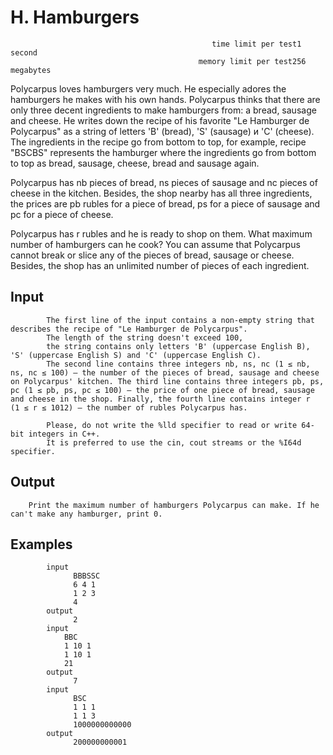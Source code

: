 # H. Hamburgers
                                                 time limit per test1 second
                                              memory limit per test256 megabytes

Polycarpus loves hamburgers very much. He especially adores the hamburgers he makes with his own hands. Polycarpus thinks that there are only three decent ingredients to make hamburgers from: a bread, sausage and cheese. He writes down the recipe of his favorite "Le Hamburger de Polycarpus" as a string of letters 'B' (bread), 'S' (sausage) и 'C' (cheese). The ingredients in the recipe go from bottom to top, for example, recipe "ВSCBS" represents the hamburger where the ingredients go from bottom to top as bread, sausage, cheese, bread and sausage again.

Polycarpus has nb pieces of bread, ns pieces of sausage and nc pieces of cheese in the kitchen. Besides, the shop nearby has all three ingredients, the prices are pb rubles for a piece of bread, ps for a piece of sausage and pc for a piece of cheese.

Polycarpus has r rubles and he is ready to shop on them. What maximum number of hamburgers can he cook? You can assume that Polycarpus cannot break or slice any of the pieces of bread, sausage or cheese. Besides, the shop has an unlimited number of pieces of each ingredient.

## Input
            The first line of the input contains a non-empty string that describes the recipe of "Le Hamburger de Polycarpus".
            The length of the string doesn't exceed 100, 
            the string contains only letters 'B' (uppercase English B), 'S' (uppercase English S) and 'C' (uppercase English C).
            The second line contains three integers nb, ns, nc (1 ≤ nb, ns, nc ≤ 100) — the number of the pieces of bread, sausage and cheese on Polycarpus' kitchen. The third line contains three integers pb, ps, pc (1 ≤ pb, ps, pc ≤ 100) — the price of one piece of bread, sausage and cheese in the shop. Finally, the fourth line contains integer r (1 ≤ r ≤ 1012) — the number of rubles Polycarpus has.

            Please, do not write the %lld specifier to read or write 64-bit integers in С++.
            It is preferred to use the cin, cout streams or the %I64d specifier.

## Output
        Print the maximum number of hamburgers Polycarpus can make. If he can't make any hamburger, print 0.

## Examples
            input
                  BBBSSC
                  6 4 1
                  1 2 3
                  4
            output
                  2
            input
                BBC
                1 10 1
                1 10 1
                21
            output
                  7
            input
                  BSC
                  1 1 1
                  1 1 3
                  1000000000000
            output
                  200000000001
